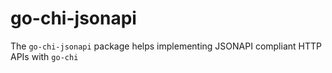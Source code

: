 # go-chi-jsonapi

The `go-chi-jsonapi` package helps implementing JSONAPI compliant HTTP APIs with `go-chi`
